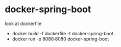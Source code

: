 # docker-spring-boot


look at dockerfile 
- docker build -f dockerfile -t docker-spring-boot .
- docker run -p 8080:8080 docker-spring-boot
